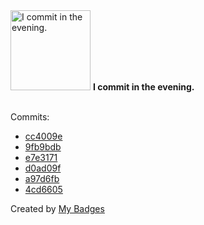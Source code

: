 <img src="https://my-badges.github.io/my-badges/evening-commits.png" alt="I commit in the evening." title="I commit in the evening." width="128">
<strong>I commit in the evening.</strong>
<br><br>

Commits:

- <a href="https://github.com/Rignchen/dgm-lexicon/commit/cc4009e37aa86d34243f0618613bf6a24b6a8666">cc4009e</a>
- <a href="https://github.com/Rignchen/dgm-lexicon/commit/9fb9bdb3730c43f708f7f7bec73e5eeb848ffac5">9fb9bdb</a>
- <a href="https://github.com/Rignchen/dgm-lexicon/commit/e7e31717330a8b1e726b606361985f115988c65a">e7e3171</a>
- <a href="https://github.com/Rignchen/dgm-lexicon/commit/d0ad09fc67b1527d3bd03a2dad11f53c503d409b">d0ad09f</a>
- <a href="https://github.com/Rignchen/dgm-lexicon/commit/a97d6fb8c7376899f87adc2209169fe8b8f5864e">a97d6fb</a>
- <a href="https://github.com/Rignchen/dgm-lexicon/commit/4cd66057316216eaa035d2de574f689dc26c2f25">4cd6605</a>


Created by <a href="https://github.com/my-badges/my-badges">My Badges</a>